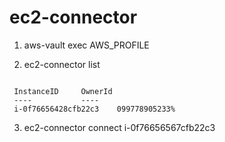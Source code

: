 # ec2-connector

1. aws-vault exec AWS_PROFILE

2. ec2-connector list 

```shell

 InstanceID		OwnerId
 ----			----
 i-0f76656428cfb22c3	099778905233%
 ```
3. ec2-connector connect i-0f76656567cfb22c3
